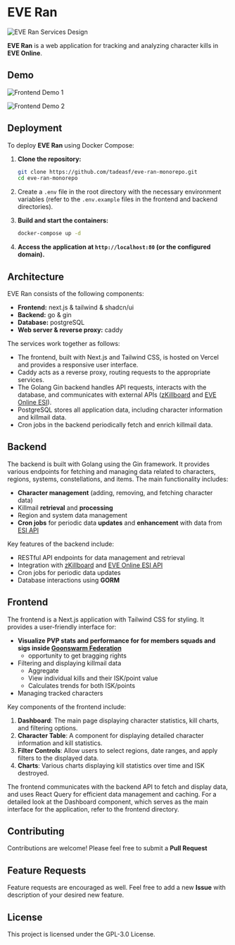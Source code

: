 # EVE Ran

![EVE Ran Services Design](https://github.com/tadeasf/eve-ran-monorepo/raw/main/docs/ran-services-design.png)

**EVE Ran** is a web application for tracking and analyzing character kills in **EVE Online**.

## Demo

![Frontend Demo 1](https://github.com/tadeasf/eve-ran-monorepo/raw/main/docs/ran-frontend-1.png)

![Frontend Demo 2](https://github.com/tadeasf/eve-ran-monorepo/raw/main/docs/ran-frontend-2.png)

## Deployment

To deploy **EVE Ran** using Docker Compose:

1. **Clone the repository:**

   ```bash
   git clone https://github.com/tadeasf/eve-ran-monorepo.git
   cd eve-ran-monorepo
   ```

2. Create a `.env` file in the root directory with the necessary environment variables (refer to the `.env.example` files in the frontend and backend directories).

3. **Build and start the containers:**

   ```bash
   docker-compose up -d
   ```

4. **Access the application at `http://localhost:80` (or the configured domain).**

## Architecture

EVE Ran consists of the following components:

* **Frontend:** next.js & tailwind & shadcn/ui
* **Backend:** go & gin
* **Database:** postgreSQL
* **Web server & reverse proxy:** caddy

The services work together as follows:

- The frontend, built with Next.js and Tailwind CSS, is hosted on Vercel and provides a responsive user interface.
- Caddy acts as a reverse proxy, routing requests to the appropriate services.
- The Golang Gin backend handles API requests, interacts with the database, and communicates with external APIs ([zKillboard](https://zkillboard.com/) and [EVE Online ESI](https://esi.evetech.net/)).
- PostgreSQL stores all application data, including character information and killmail data.
- Cron jobs in the backend periodically fetch and enrich killmail data.

## Backend

The backend is built with Golang using the Gin framework. It provides various endpoints for fetching and managing data related to characters, regions, systems, constellations, and items. The main functionality includes:

- **Character management** (adding, removing, and fetching character data)
- Killmail **retrieval** and **processing**
- Region and system data management
- **Cron jobs** for periodic data **updates** and **enhancement** with data from [ESI API](https://esi.evetech.net/)

Key features of the backend include:
- RESTful API endpoints for data management and retrieval
- Integration with [zKillboard](https://zkillboard.com/) and [EVE Online ESI API](https://esi.evetech.net/)
- Cron jobs for periodic data updates
- Database interactions using **GORM**

## Frontend

The frontend is a Next.js application with Tailwind CSS for styling. It provides a user-friendly interface for:

- **Visualize PVP stats and performance for for members squads and sigs inside [Goonswarm Federation](https://goonfleet.com/)**
    - opportunity to get bragging rights
- Filtering and displaying killmail data
    - Aggregate
    - View individual kills and their ISK/point value
    - Calculates trends for both ISK/points
- Managing tracked characters

Key components of the frontend include:

1. **Dashboard**: The main page displaying character statistics, kill charts, and filtering options.
2. **Character Table**: A component for displaying detailed character information and kill statistics.
3. **Filter Controls**: Allow users to select regions, date ranges, and apply filters to the displayed data.
4. **Charts**: Various charts displaying kill statistics over time and ISK destroyed.

The frontend communicates with the backend API to fetch and display data, and uses React Query for efficient data management and caching. For a detailed look at the Dashboard component, which serves as the main interface for the application, refer to the frontend directory.

## Contributing

Contributions are welcome! Please feel free to submit a **Pull Request**

## Feature Requests

Feature requests are encouraged as well. Feel free to add a new **Issue** with description of your desired new feature.

## License

This project is licensed under the GPL-3.0 License.
